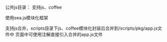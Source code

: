 公共js目录： 支持js、coffee

使用sea.js模块化框架

支持js合并，scripts目录下js、coffee模块化封装后合并到/scripts/pkg/app.js文件中
页面中可使用注解<!--@require "app/scripts/aio.js"-->直接引入合并的app.js文件
